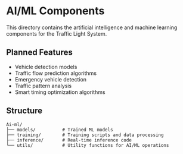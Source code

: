 # AI/ML Components

This directory contains the artificial intelligence and machine learning components for the Traffic Light System.

## Planned Features
- Vehicle detection models
- Traffic flow prediction algorithms
- Emergency vehicle detection
- Traffic pattern analysis
- Smart timing optimization algorithms

## Structure
```
Ai-ml/
├── models/          # Trained ML models
├── training/        # Training scripts and data processing
├── inference/       # Real-time inference code
└── utils/           # Utility functions for AI/ML operations
```